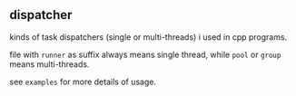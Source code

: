 #

## dispatcher

kinds of task dispatchers (single or multi-threads) i used in cpp programs.

file with `runner` as suffix always means single thread, while `pool` or `group` means multi-threads.

see `examples` for more details of usage.

